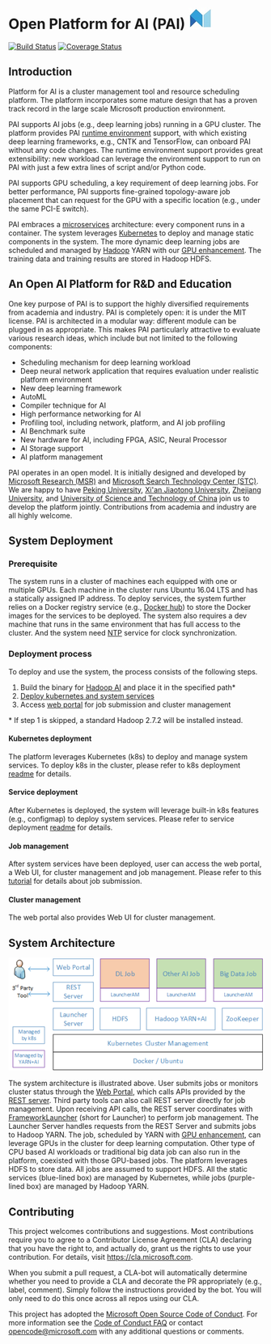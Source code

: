 # Open Platform for AI (PAI) ![alt text][logo]

[logo]: ./pailogo.jpg "OpenPAI"

[![Build Status](https://travis-ci.org/Microsoft/pai.svg?branch=master)](https://travis-ci.org/Microsoft/pai)
[![Coverage Status](https://coveralls.io/repos/github/Microsoft/pai/badge.svg?branch=master)](https://coveralls.io/github/Microsoft/pai?branch=master)


## Introduction

Platform for AI is a cluster management tool and resource scheduling platform.
The platform incorporates some mature design that has a proven track record in the large scale Microsoft production environment.  

PAI supports AI jobs (e.g., deep learning jobs) running in a GPU cluster. The platform provides PAI [runtime environment](https://github.com/Microsoft/pai/blob/master/job-tutorial/README.md) support, with which existing deep learning frameworks, e.g., CNTK and TensorFlow, can onboard PAI without any code changes. The runtime environment support provides great extensibility: new workload can leverage the environment support to run on PAI with just a few extra lines of script and/or Python code.

PAI supports GPU scheduling, a key requirement of deep learning jobs. 
For better performance, PAI supports fine-grained topology-aware job placement that can request for the GPU with a specific location (e.g., under the same PCI-E switch).

PAI embraces a [microservices](https://en.wikipedia.org/wiki/Microservices) architecture: every component runs in a container.
The system leverages [Kubernetes](https://kubernetes.io/) to deploy and manage static components in the system.
The more dynamic deep learning jobs are scheduled and managed by [Hadoop](http://hadoop.apache.org/) YARN with our [GPU enhancement](https://issues.apache.org/jira/browse/YARN-7481). 
The training data and training results are stored in Hadoop HDFS.

## An Open AI Platform for R&D and Education 

One key purpose of PAI is to support the highly diversified requirements from academia and industry. PAI is completely open: it is under the MIT license. PAI is architected in a modular way: different module can be plugged in as appropriate. This makes PAI particularly attractive to evaluate various research ideas, which include but not limited to the following components: 

* Scheduling mechanism for deep learning workload
* Deep neural network application that requires evaluation under realistic platform environment
* New deep learning framework
* AutoML
* Compiler technique for AI
* High performance networking for AI
* Profiling tool, including network, platform, and AI job profiling
* AI Benchmark suite
* New hardware for AI, including FPGA, ASIC, Neural Processor
* AI Storage support
* AI platform management 

PAI operates in an open model. It is initially designed and developed by [Microsoft Research (MSR)](https://www.microsoft.com/en-us/research/group/systems-research-group-asia/) and [Microsoft Search Technology Center (STC)](https://www.microsoft.com/en-us/ard/company/introduction.aspx).
We are happy to have [Peking University](http://eecs.pku.edu.cn/EN/), [Xi'an Jiaotong University](http://www.aiar.xjtu.edu.cn/), [Zhejiang University](http://www.cesc.zju.edu.cn/index_e.htm), and [University of Science and Technology of China](http://eeis.ustc.edu.cn/) join us to develop the platform jointly. 
Contributions from academia and industry are all highly welcome.

## System Deployment

### Prerequisite

The system runs in a cluster of machines each equipped with one or multiple GPUs. 
Each machine in the cluster runs Ubuntu 16.04 LTS and has a statically assigned IP address.
To deploy services, the system further relies on a Docker registry service (e.g., [Docker hub](https://docs.docker.com/docker-hub/)) 
to store the Docker images for the services to be deployed.
The system also requires a dev machine that runs in the same environment that has full access to the cluster.
And the system need [NTP](http://www.ntp.org/) service for clock synchronization.

### Deployment process
To deploy and use the system, the process consists of the following steps.

1. Build the binary for [Hadoop AI](./hadoop-ai/README.md) and place it in the specified path*
2. [Deploy kubernetes and system services](./pai-management/README.md)
3. Access [web portal](./webportal/README.md) for job submission and cluster management

\* If step 1 is skipped, a standard Hadoop 2.7.2 will be installed instead.

#### Kubernetes deployment

The platform leverages Kubernetes (k8s) to deploy and manage system services.
To deploy k8s in the cluster, please refer to k8s deployment [readme](./pai-management/README.md) for details.

#### Service deployment

After Kubernetes is deployed, the system will leverage built-in k8s features (e.g., configmap) to deploy system services.
Please refer to service deployment [readme](./pai-management/README.md) for details.

#### Job management

After system services have been deployed, user can access the web portal, a Web UI, for cluster management and job management.
Please refer to this [tutorial](job-tutorial/README.md) for details about job submission.

#### Cluster management

The web portal also provides Web UI for cluster management.

## System Architecture

<p style="text-align: left;">
  <img src="./sysarch.png" title="System Architecture" alt="System Architecture" />
</p>

The system architecture is illustrated above. 
User submits jobs or monitors cluster status through the [Web Portal](./webportal/README.md), 
which calls APIs provided by the [REST server](./rest-server/README.md).
Third party tools can also call REST server directly for job management.
Upon receiving API calls, the REST server coordinates with [FrameworkLauncher](./frameworklauncher/README.md) (short for Launcher)
to perform job management.
The Launcher Server handles requests from the REST Server and submits jobs to Hadoop YARN. 
The job, scheduled by YARN with [GPU enhancement](https://issues.apache.org/jira/browse/YARN-7481), 
can leverage GPUs in the cluster for deep learning computation. Other type of CPU based AI workloads or traditional big data job
can also run in the platform, coexisted with those GPU-based jobs. 
The platform leverages HDFS to store data. All jobs are assumed to support HDFS.
All the static services (blue-lined box) are managed by Kubernetes, while jobs (purple-lined box) are managed by Hadoop YARN. 

## Contributing

This project welcomes contributions and suggestions.  Most contributions require you to agree to a
Contributor License Agreement (CLA) declaring that you have the right to, and actually do, grant us
the rights to use your contribution. For details, visit https://cla.microsoft.com.

When you submit a pull request, a CLA-bot will automatically determine whether you need to provide
a CLA and decorate the PR appropriately (e.g., label, comment). Simply follow the instructions
provided by the bot. You will only need to do this once across all repos using our CLA.

This project has adopted the [Microsoft Open Source Code of Conduct](https://opensource.microsoft.com/codeofconduct/).
For more information see the [Code of Conduct FAQ](https://opensource.microsoft.com/codeofconduct/faq/) or
contact [opencode@microsoft.com](mailto:opencode@microsoft.com) with any additional questions or comments.
